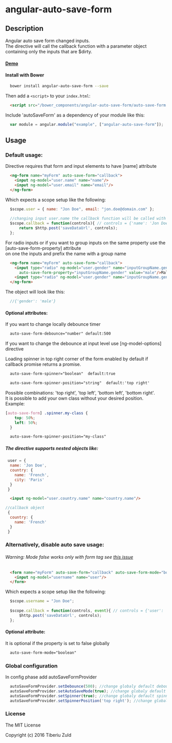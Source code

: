 angular-auto-save-form
==============
 
 
## Description
 
Angular auto save form changed inputs.  
The directive will call the callback function with a parameter object containing only the inputs that are $dirty.
 
#### [Demo](http://tiberiuzuld.github.io/angular-auto-save-form)
 
#### Install with Bower
```bash
  bower install angular-auto-save-form --save
```

Then add a `<script>` to your `index.html`:

```html
  <script src="/bower_components/angular-auto-save-form/auto-save-form.js"></script>
```

Include 'autoSaveForm' as a dependency of your module like this:
```JavaScript
  var module = angular.module("example", ["angular-auto-save-form"]);
```

## Usage

### Default usage:

Directive requires that form and input elements to have [name] attribute

```html
  <ng-form name="myForm" auto-save-form="callback"> 
    <input ng-model="user.name" name="name"/>
    <input ng-model="user.email" name="email"/>
  </ng-form>
```

Which expects a scope setup like the following:
```JavaScript
  $scope.user = { name: "Jon Doe", email: "jon.doe@domain.com" };
  
  //changing input user.name the callback function will be called with parameter object
  $scope.callback = function(controls){ // controls = {'name': 'Jon Doe'}
      return $http.post('saveDataUrl', controls);
  };
```

For radio inputs or if you want to group inputs on the same property use the [auto-save-form-property] attribute  
on one the inputs and prefix the name with a group name

```html
  <ng-form name="myForm" auto-save-form="callback"> 
    <input type="radio" ng-model="user.gender" name="inputGroupName.gender1" 
      auto-save-form-property="inputGroupName.gender" value="male"/>Male
    <input type="radio" ng-model="user.gender" name="inputGroupName.gender2" value="female"/>Female
  </ng-form>
```
The object will look like this:

```JavaScript
  //{'gender': 'male'}
```

#### Optional attributes:

If you want to change locally debounce timer
```html
  auto-save-form-debounce="number" default:500
```

If you want to change the debounce at input level use [ng-model-options] directive

Loading spinner in top right corner of the form enabled by default if callback promise returns a promise.
```html
  auto-save-form-spinner="boolean"  default:true
```

```html
  auto-save-form-spinner-position="string"  default:'top right'
```

Possible combinations: 'top right', 'top left', 'bottom left', 'bottom right'.  
It is possible to add your own class without your desired position.  
Example:
```css
[auto-save-form] .spinner.my-class {
    top: 50%;
    left: 50%;
  }
```
```html
  auto-save-form-spinner-position="my-class"
```


##### The directive supports nested objects like:
```JavaScript
 user = {
  name: 'Jon Doe',
  country: {
    name: 'French',
    city: 'Paris'
  }
 }
```

```HTML
  <input ng-model="user.country.name" name="country.name"/>
```

```JavaScript
//callback object
 {
  country: {
    name: 'French'
  }
 }
```

### Alternatively, disable auto save usage:

###### Warning: Mode false works only with form tag see [this issue](https://github.com/angular/angular.js/issues/2513)  

```html
  <form name="myForm" auto-save-form="callback" auto-save-form-mode="boolean"> 
    <input ng-model="username" name="user"/>
  </form>
```

Which expects a scope setup like the following:
```JavaScript
  $scope.username = "Jon Doe";
  
  $scope.callback = function(controls, event){ // controls = {'user': 'Jon Doe'}, event={formSubmitEvent}
      $http.post('saveDataUrl', controls);
  };
```
#### Optional attribute:

It is optional if the property is set to false globally
```html
  auto-save-form-mode="boolean"
```

### Global configuration

In config phase add autoSaveFormProvider

```js
  autoSaveFormProvider.setDebounce(500); //change globaly default debounce timer
  autoSaveFormProvider.setAutoSaveMode(true); //change globaly default auto save mode
  autoSaveFormProvider.setSpinner(true); //change globaly default spinner
  autoSaveFormProvider.setSpinnerPosition('top right'); //change globaly default position of the spinner
```
### License
 The MIT License
 
 Copyright (c) 2016 Tiberiu Zuld
